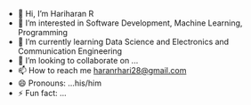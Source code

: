 - 👋 Hi, I’m Hariharan R
- 👀 I’m interested in Software Development, Machine Learning, Programming 
- 🌱 I’m currently learning Data Science and Electronics and Communication Engineering 
- 💞️ I’m looking to collaborate on ...
- 📫 How to reach me haranrhari28@gmail.com
- 😄 Pronouns: ...his/him
- ⚡ Fun fact: ...

<!---
agent-genius/agent-genius is a ✨ special ✨ repository because its `README.md` (this file) appears on your GitHub profile.
You can click the Preview link to take a look at your changes.
--->
